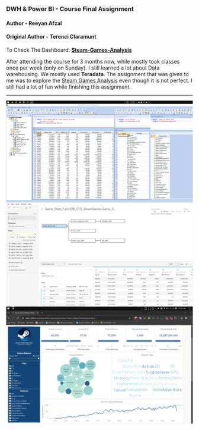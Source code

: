 ###  DWH & Power BI - Course Final Assignment 

#### Author - Reeyan Afzal
#### Original Author - Terenci Claramunt

To Check The Dashboard: **[Steam-Games-Analysis](https://public.tableau.com/app/profile/reeyan.afzal/viz/Steam-Games-Analysis/SteamGamesAnalysis)** 

After attending the course for 3 months now, while mostly took classes once per week (only on Sunday). I still learned a lot about Data warehousing. We mostly used **Teradata**. The assignment that was given to me was to explore the [Steam Games Analysis](https://www.kaggle.com/code/terencicp/steam-games-data-transformation/notebook) even though it is not perfect. I still had a lot of fun while finishing this assignment.
___

![img_1_tables.png](snippits/img_1_tables.png)
![img_2_loading_tables_into_tableau.png](snippits/img_2_loading_tables_into_tableau.png)
![img_3_tableau_viz.png](snippits/img_3_tableau_viz.png)
